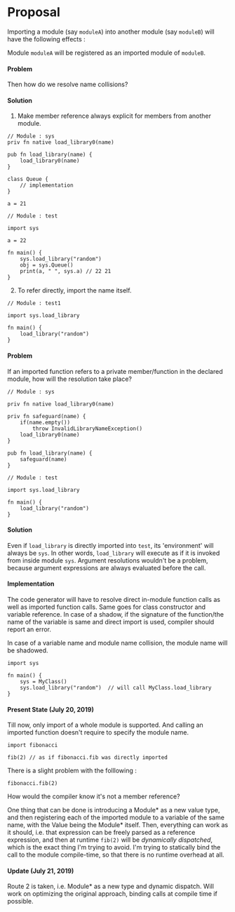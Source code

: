# Proposal
Importing a module (say `moduleA`) into another module (say `moduleB`) will 
have the following effects :

Module `moduleA` will be registered as an imported module of `moduleB`.

#### Problem
Then how do we resolve name collisions?
#### Solution
1. Make member reference always explicit for members from another module.
```
// Module : sys
priv fn native load_library0(name)

pub fn load_library(name) {
    load_library0(name)
}

class Queue {
    // implementation
}

a = 21

// Module : test

import sys

a = 22

fn main() {
    sys.load_library("random")
    obj = sys.Queue()
    print(a, " ", sys.a) // 22 21
}
```
2. To refer directly, import the name itself.
```
// Module : test1

import sys.load_library

fn main() {
    load_library("random")
}
```

#### Problem
If an imported function refers to a private member/function in the declared 
module, how will the resolution take place?
```
// Module : sys

priv fn native load_library0(name)

priv fn safeguard(name) {
    if(name.empty())
        throw InvalidLibraryNameException()
    load_library0(name)
}

pub fn load_library(name) {
    safeguard(name)
}

// Module : test

import sys.load_library

fn main() {
    load_library("random")
}
```
#### Solution
Even if `load_library` is directly imported into `test`, its 'environment' will 
always be `sys`. In other words, `load_library` will execute as if it is 
invoked from inside module `sys`. Argument resolutions wouldn't be a problem, 
because argument expressions are always evaluated before the call.

#### Implementation
The code generator will have to resolve direct in-module function calls as well 
as imported function calls. Same goes for class constructor and variable 
reference. In case of a shadow, if the signature of the function/the name of 
the variable is same and direct import is used, compiler should report an 
error.

In case of a variable name and module name collision, the module name will be 
shadowed.

```
import sys

fn main() {
    sys = MyClass()
    sys.load_library("random")  // will call MyClass.load_library
}
```

#### Present State (July 20, 2019)
Till now, only import of a whole module is supported. And calling an imported 
function doesn't require to specify the module name.
```
import fibonacci

fib(2) // as if fibonacci.fib was directly imported
```
There is a slight problem with the folllowing :
```
fibonacci.fib(2)
```
How would the compiler know it's not a member reference?

One thing that can be done is introducing a Module* as a new value type, and 
then registering each of the imported module to a variable of the same name, 
with the Value being the Module* itself. Then, everything can work as it 
should, i.e. that expression can be freely parsed as a reference expression, 
and then at runtime `fib(2)` will be *dynamically dispatched*, which is the 
exact thing I'm trying to avoid. I'm trying to statically bind the call to the 
module compile-time, so that there is no runtime overhead at all.

#### Update (July 21, 2019)
Route 2 is taken, i.e. Module* as a new type and dynamic dispatch. Will work 
on optimizing the original approach, binding calls at compile time if possible.
